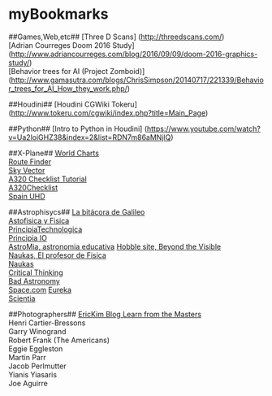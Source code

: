 # myBookmarks

##Games,Web,etc##
[Three D Scans] (http://threedscans.com/)  
[Adrian Courreges Doom 2016 Study] (http://www.adriancourreges.com/blog/2016/09/09/doom-2016-graphics-study/)  
[Behavior trees for AI (Project Zomboid)] (http://www.gamasutra.com/blogs/ChrisSimpson/20140717/221339/Behavior_trees_for_AI_How_they_work.php/)  

##Houdini##
[Houdini CGWiki Tokeru] (http://www.tokeru.com/cgwiki/index.php?title=Main_Page)  

##Python##
[Intro to Python in Houdini] (https://www.youtube.com/watch?v=Ua2loiGHZ38&index=2&list=RDN7m86aMNjlQ)

##X-Plane##
[World Charts](http://www.uvairlines.com/admin/resources/charts/charts-europe.htm)  
[Route Finder](http://rfinder.asalink.net/free/)  
[Sky Vector](https://skyvector.com/)  
[A320 Checklist Tutorial](http://airbus320neo.com/download/docs/Tutorial_A320_toller_stefan.pdf)  
[A320Checklist](http://airbus320neo.com/download/docs/JARa320_Checklist.pdf)  
[Spain UHD](http://spainuhd.blogspot.fr/p/descarga.html)  

##Astrophisycs##
[La bitácora de Galileo](http://www.bitacoradegalileo.com/indice-tematico/)  
[Astofisica y Fisica](http://www.astrofisicayfisica.com)  
[PrincipiaTechnologica](http://principiatechnologica.com/)  
[Principia IO](http://principia.io/#)  
[AstroMia, astronomia educativa](http://www.astromia.com/) 
[Hobble site, Beyond the Visible](http://webbtelescope.org/webb_telescope/science_on_the_edge/beyond_the_visible/)  
[Naukas, El profesor de Fisica](http://elprofedefisica.naukas.com/)  
[Naukas](http://naukas.com/)  
[Critical Thinking](http://darksapiens.blogspot.fr/)  
[Bad Astronomy](http://www.slate.com/blogs/bad_astronomy.html)  
[Space.com](http://www.space.com/)
[Eureka](http://danielmarin.naukas.com/)  
[Scientia](http://scientiablog.com/)  

##Photographers##
[EricKim Blog Learn from the Masters](http://erickimphotography.com/blog/learn-from-the-masters/)  
Henri Cartier-Bressons  
Garry Winogrand  
Robert Frank (The Americans)  
Eggie Eggleston  
Martin Parr  
Jacob Perlmutter  
Yianis Yiasaris  
Joe Aguirre  

